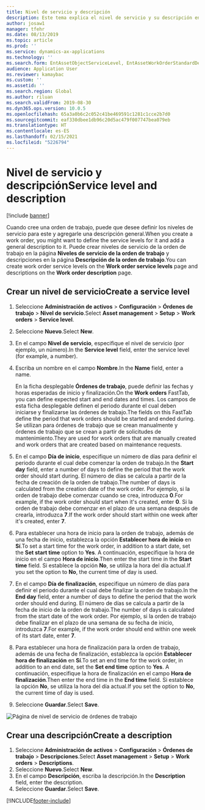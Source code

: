 ```yaml
---
title: Nivel de servicio y descripción
description: Este tema explica el nivel de servicio y su descripción en Administración de activos.
author: josaw1
manager: tfehr
ms.date: 08/13/2019
ms.topic: article
ms.prod: ''
ms.service: dynamics-ax-applications
ms.technology: ''
ms.search.form: EntAssetObjectServiceLevel, EntAssetWorkOrderStandardDescription, EntAssetWorkOrderServiceLevel, EntAssetServiceLevelLookup
audience: Application User
ms.reviewer: kamaybac
ms.custom: ''
ms.assetid: ''
ms.search.region: Global
ms.author: riluan
ms.search.validFrom: 2019-08-30
ms.dyn365.ops.version: 10.0.5
ms.openlocfilehash: 65a3a0b6c2c052c41be469591c1281c1cce2b7d0
ms.sourcegitcommit: eaf330dbee1db96c20d5ac479f007747bea079eb
ms.translationtype: HT
ms.contentlocale: es-ES
ms.lasthandoff: 02/15/2021
ms.locfileid: "5226794"
---
```

# <a name="service-level-and-description"></a><span data-ttu-id="7a41e-103">Nivel de servicio y descripción</span><span class="sxs-lookup"><span data-stu-id="7a41e-103">Service level and description</span></span>

[!include [banner](../../includes/banner.md)]

 

<span data-ttu-id="7a41e-104">Cuando cree una orden de trabajo, puede que desee definir los niveles de servicio para este y agregarle una descripción general.</span><span class="sxs-lookup"><span data-stu-id="7a41e-104">When you create a work order, you might want to define the service levels for it and add a general description to it.</span></span> <span data-ttu-id="7a41e-105">Puede crear niveles de servicio de la orden de trabajo en la página **Niveles de servicio de la orden de trabajo** y descripciones en la página **Descripción de la orden de trabajo**.</span><span class="sxs-lookup"><span data-stu-id="7a41e-105">You can create work order service levels on the **Work order service levels** page and descriptions on the **Work order description** page.</span></span>

## <a name="create-a-service-level"></a><span data-ttu-id="7a41e-106">Crear un nivel de servicio</span><span class="sxs-lookup"><span data-stu-id="7a41e-106">Create a service level</span></span>

1. <span data-ttu-id="7a41e-107">Seleccione **Administración de activos** \> **Configuración** \> **Órdenes de trabajo** \> **Nivel de servicio**.</span><span class="sxs-lookup"><span data-stu-id="7a41e-107">Select **Asset management** \> **Setup** \> **Work orders** \> **Service level**.</span></span>
2. <span data-ttu-id="7a41e-108">Seleccione **Nuevo**.</span><span class="sxs-lookup"><span data-stu-id="7a41e-108">Select **New**.</span></span>
3. <span data-ttu-id="7a41e-109">En el campo **Nivel de servicio**, especifique el nivel de servicio (por ejemplo, un número).</span><span class="sxs-lookup"><span data-stu-id="7a41e-109">In the **Service level** field, enter the service level (for example, a number).</span></span>
4. <span data-ttu-id="7a41e-110">Escriba un nombre en el campo **Nombre**.</span><span class="sxs-lookup"><span data-stu-id="7a41e-110">In the **Name** field, enter a name.</span></span>

    <span data-ttu-id="7a41e-111">En la ficha desplegable **Órdenes de trabajo**, puede definir las fechas y horas esperadas de inicio y finalización.</span><span class="sxs-lookup"><span data-stu-id="7a41e-111">On the **Work orders** FastTab, you can define expected start and end dates and times.</span></span> <span data-ttu-id="7a41e-112">Los campos de esta ficha desplegable definen el periodo durante el cual deben iniciarse y finalizarse las órdenes de trabajo.</span><span class="sxs-lookup"><span data-stu-id="7a41e-112">The fields on this FastTab define the period that work orders should be started and ended during.</span></span> <span data-ttu-id="7a41e-113">Se utilizan para órdenes de trabajo que se crean manualmente y órdenes de trabajo que se crean a partir de solicitudes de mantenimiento.</span><span class="sxs-lookup"><span data-stu-id="7a41e-113">They are used for work orders that are manually created and work orders that are created based on maintenance requests.</span></span> 

5. <span data-ttu-id="7a41e-114">En el campo **Día de inicio**, especifique un número de días para definir el periodo durante el cual debe comenzar la orden de trabajo.</span><span class="sxs-lookup"><span data-stu-id="7a41e-114">In the **Start day** field, enter a number of days to define the period that the work order should start during.</span></span> <span data-ttu-id="7a41e-115">El número de días se calcula a partir de la fecha de creación de la orden de trabajo.</span><span class="sxs-lookup"><span data-stu-id="7a41e-115">The number of days is calculated from the creation date of the work order.</span></span> <span data-ttu-id="7a41e-116">Por ejemplo, si la orden de trabajo debe comenzar cuando se crea, introduzca **0**.</span><span class="sxs-lookup"><span data-stu-id="7a41e-116">For example, if the work order should start when it's created, enter **0**.</span></span> <span data-ttu-id="7a41e-117">Si la orden de trabajo debe comenzar en el plazo de una semana después de crearla, introduzca **7**.</span><span class="sxs-lookup"><span data-stu-id="7a41e-117">If the work order should start within one week after it's created, enter **7**.</span></span>
6. <span data-ttu-id="7a41e-118">Para establecer una hora de inicio para la orden de trabajo, además de una fecha de inicio, establezca la opción **Establecer hora de inicio** en **Sí**.</span><span class="sxs-lookup"><span data-stu-id="7a41e-118">To set a start time for the work order, in addition to a start date, set the **Set start time** option to **Yes**.</span></span> <span data-ttu-id="7a41e-119">A continuación, especifique la hora de inicio en el campo **Hora de inicio**.</span><span class="sxs-lookup"><span data-stu-id="7a41e-119">Then enter the start time in the **Start time** field.</span></span> <span data-ttu-id="7a41e-120">Si establece la opción **No**, se utiliza la hora del día actual.</span><span class="sxs-lookup"><span data-stu-id="7a41e-120">If you set the option to **No**, the current time of day is used.</span></span>
7. <span data-ttu-id="7a41e-121">En el campo **Día de finalización**, especifique un número de días para definir el periodo durante el cual debe finalizar la orden de trabajo.</span><span class="sxs-lookup"><span data-stu-id="7a41e-121">In the **End day** field, enter a number of days to define the period that the work order should end during.</span></span> <span data-ttu-id="7a41e-122">El número de días se calcula a partir de la fecha de inicio de la orden de trabajo.</span><span class="sxs-lookup"><span data-stu-id="7a41e-122">The number of days is calculated from the start date of the work order.</span></span> <span data-ttu-id="7a41e-123">Por ejemplo, si la orden de trabajo debe finalizar en el plazo de una semana de su fecha de inicio, introduzca **7**.</span><span class="sxs-lookup"><span data-stu-id="7a41e-123">For example, if the work order should end within one week of its start date, enter **7**.</span></span>
8. <span data-ttu-id="7a41e-124">Para establecer una hora de finalización para la orden de trabajo, además de una fecha de finalización, establezca la opción **Establecer hora de finalización** en **Sí**.</span><span class="sxs-lookup"><span data-stu-id="7a41e-124">To set an end time for the work order, in addition to an end date, set the **Set end time** option to **Yes**.</span></span> <span data-ttu-id="7a41e-125">A continuación, especifique la hora de finalización en el campo **Hora de finalización**.</span><span class="sxs-lookup"><span data-stu-id="7a41e-125">Then enter the end time in the **End time** field.</span></span> <span data-ttu-id="7a41e-126">Si establece la opción **No**, se utiliza la hora del día actual.</span><span class="sxs-lookup"><span data-stu-id="7a41e-126">If you set the option to **No**, the current time of day is used.</span></span>
9. <span data-ttu-id="7a41e-127">Seleccione **Guardar**.</span><span class="sxs-lookup"><span data-stu-id="7a41e-127">Select **Save**.</span></span>

![Página de nivel de servicio de órdenes de trabajo](media/19-setup-for-work-orders.png)

## <a name="create-a-description"></a><span data-ttu-id="7a41e-129">Crear una descripción</span><span class="sxs-lookup"><span data-stu-id="7a41e-129">Create a description</span></span>

1. <span data-ttu-id="7a41e-130">Seleccione **Administración de activos** \> **Configuración** \> **Órdenes de trabajo** \> **Descripciones**.</span><span class="sxs-lookup"><span data-stu-id="7a41e-130">Select **Asset management** \> **Setup** \> **Work orders** \> **Descriptions**.</span></span>
2. <span data-ttu-id="7a41e-131">Seleccione **Nuevo**.</span><span class="sxs-lookup"><span data-stu-id="7a41e-131">Select **New**.</span></span>
3. <span data-ttu-id="7a41e-132">En el campo **Descripción**, escriba la descripción.</span><span class="sxs-lookup"><span data-stu-id="7a41e-132">In the **Description** field, enter the description.</span></span>
4. <span data-ttu-id="7a41e-133">Seleccione **Guardar**.</span><span class="sxs-lookup"><span data-stu-id="7a41e-133">Select **Save**.</span></span>


[!INCLUDE[footer-include](../../../includes/footer-banner.md)]